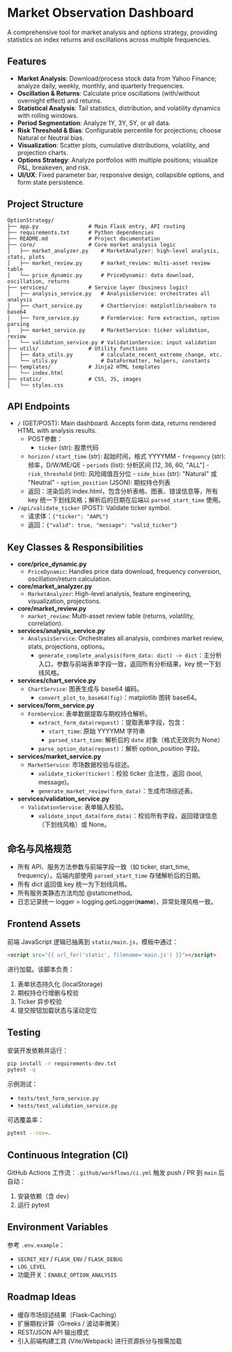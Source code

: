 # Market Observation Dashboard

A comprehensive tool for market analysis and options strategy, providing statistics on index returns and oscillations across multiple frequencies.

## Features

- **Market Analysis**: Download/process stock data from Yahoo Finance; analyze daily, weekly, monthly, and quarterly frequencies.
- **Oscillation & Returns**: Calculate price oscillations (with/without overnight effect) and returns.
- **Statistical Analysis**: Tail statistics, distribution, and volatility dynamics with rolling windows.
- **Period Segmentation**: Analyze 1Y, 3Y, 5Y, or all data.
- **Risk Threshold & Bias**: Configurable percentile for projections; choose Natural or Neutral bias.
- **Visualization**: Scatter plots, cumulative distributions, volatility, and projection charts.
- **Options Strategy**: Analyze portfolios with multiple positions; visualize P&L, breakeven, and risk.
- **UI/UX**: Fixed parameter bar, responsive design, collapsible options, and form state persistence.

## Project Structure

```
OptionStrategy/
├── app.py                # Main Flask entry, API routing
├── requirements.txt      # Python dependencies
├── README.md             # Project documentation
├── core/                 # Core market analysis logic
│   ├── market_analyzer.py    # MarketAnalyzer: high-level analysis, stats, plots
│   ├── market_review.py      # market_review: multi-asset review table
│   └── price_dynamic.py      # PriceDynamic: data download, oscillation, returns
├── services/             # Service layer (business logic)
│   ├── analysis_service.py   # AnalysisService: orchestrates all analysis
│   ├── chart_service.py      # ChartService: matplotlib/seaborn to base64
│   ├── form_service.py       # FormService: form extraction, option parsing
│   ├── market_service.py     # MarketService: ticker validation, review
│   └── validation_service.py # ValidationService: input validation
├── utils/                # Utility functions
│   ├── data_utils.py         # calculate_recent_extreme_change, etc.
│   └── utils.py              # DataFormatter, helpers, constants
├── templates/            # Jinja2 HTML templates
│   └── index.html
├── static/               # CSS, JS, images
│   └── styles.css
```

## API Endpoints

- `/` (GET/POST): Main dashboard. Accepts form data, returns rendered HTML with analysis results.
    - POST参数：
        - `ticker` (str): 股票代码
  - `horizon` / `start_time` (str): 起始时间，格式 YYYYMM
        - `frequency` (str): 频率，D/W/ME/QE
        - `periods` (list): 分析区间 [12, 36, 60, "ALL"]
        - `risk_threshold` (int): 风险阈值百分位
        - `side_bias` (str): "Natural" 或 "Neutral"
        - `option_position` (JSON): 期权持仓列表
  - 返回：渲染后的 index.html，包含分析表格、图表、错误信息等，所有 key 统一下划线风格；解析后的日期在后端以 `parsed_start_time` 使用。
- `/api/validate_ticker` (POST): Validate ticker symbol.
    - 请求体：`{"ticker": "AAPL"}`
    - 返回：`{"valid": true, "message": "valid_ticker"}`

## Key Classes & Responsibilities

- **core/price_dynamic.py**
  - `PriceDynamic`: Handles price data download, frequency conversion, oscillation/return calculation.
- **core/market_analyzer.py**
  - `MarketAnalyzer`: High-level analysis, feature engineering, visualization, projections.
- **core/market_review.py**
  - `market_review`: Multi-asset review table (returns, volatility, correlation).
- **services/analysis_service.py**
  - `AnalysisService`: Orchestrates all analysis, combines market review, stats, projections, options。
    - `generate_complete_analysis(form_data: dict) -> dict`：主分析入口，参数与前端表单字段一致，返回所有分析结果，key 统一下划线风格。
- **services/chart_service.py**
  - `ChartService`: 图表生成与 base64 编码。
    - `convert_plot_to_base64(fig)`：matplotlib 图转 base64。
- **services/form_service.py**
  - `FormService`: 表单数据提取与期权持仓解析。
    - `extract_form_data(request)`：提取表单字段，包含：
        - `start_time`: 原始 YYYYMM 字符串
        - `parsed_start_time`: 解析后的 `date` 对象（格式无效则为 None）
    - `parse_option_data(request)`：解析 option_position 字段。
- **services/market_service.py**
  - `MarketService`: 市场数据校验与综述。
    - `validate_ticker(ticker)`：校验 ticker 合法性，返回 (bool, message)。
    - `generate_market_review(form_data)`：生成市场综述表。
- **services/validation_service.py**
  - `ValidationService`: 表单输入校验。
    - `validate_input_data(form_data)`：校验所有字段，返回错误信息（下划线风格）或 None。

## 命名与风格规范

- 所有 API、服务方法参数与前端字段一致（如 ticker, start_time, frequency）。后端内部使用 `parsed_start_time` 存储解析后的日期。
- 所有 dict 返回值 key 统一为下划线风格。
- 所有服务类静态方法均加 @staticmethod。
- 日志记录统一 logger = logging.getLogger(__name__)，异常处理风格一致。

## Frontend Assets

前端 JavaScript 逻辑已抽离到 `static/main.js`，模板中通过：
```html
<script src="{{ url_for('static', filename='main.js') }}"></script>
```
进行加载。该脚本负责：
1. 表单状态持久化 (localStorage)
2. 期权持仓行增删与校验
3. Ticker 异步校验
4. 提交按钮加载状态与滚动定位

## Testing

安装开发依赖并运行：
```bash
pip install -r requirements-dev.txt
pytest -q
```
示例测试：
- `tests/test_form_service.py`
- `tests/test_validation_service.py`

可选覆盖率：
```bash
pytest --cov=.
```

## Continuous Integration (CI)

GitHub Actions 工作流：`.github/workflows/ci.yml`
触发 push / PR 到 `main` 后自动：
1. 安装依赖（含 dev）
2. 运行 pytest

## Environment Variables

参考 `.env.example`：
- `SECRET_KEY` / `FLASK_ENV` / `FLASK_DEBUG`
- `LOG_LEVEL`
- 功能开关：`ENABLE_OPTION_ANALYSIS`

## Roadmap Ideas

- 缓存市场综述结果（Flask-Caching）
- 扩展期权计算（Greeks / 波动率微笑）
- REST/JSON API 输出模式
- 引入前端构建工具 (Vite/Webpack) 进行资源拆分与按需加载
